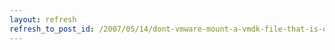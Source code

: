 ```yaml
---
layout: refresh
refresh_to_post_id: /2007/05/14/dont-vmware-mount-a-vmdk-file-that-is-on-a-usb-drive
---
```

